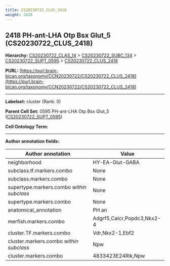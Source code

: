 ```yaml
---
title: CS20230722_CLUS_2418
weight: 2418
---
```

## 2418 PH-ant-LHA Otp Bsx Glut_5 (CS20230722_CLUS_2418)
<b>Hierarchy: </b>
[CS20230722_CLAS_14](../CS20230722_CLAS_14) >
[CS20230722_SUBC_134](../CS20230722_SUBC_134) >
[CS20230722_SUPT_0595](../CS20230722_SUPT_0595) >
[CS20230722_CLUS_2418](../CS20230722_CLUS_2418)

**PURL:** [https://purl.brain-bican.org/taxonomy/CCN20230722/CS20230722_CLUS_2418](https://purl.brain-bican.org/taxonomy/CCN20230722/CS20230722_CLUS_2418)

---


**Labelset:** cluster (Rank: 0)

**Parent Cell Set:** 0595 PH-ant-LHA Otp Bsx Glut_5 ([CS20230722_SUPT_0595](../CS20230722_SUPT_0595))



**Cell Ontology Term:** 

[MARKER GENES.]: #


---

[TRANSFERRED ANNOTATIONS.]: #


[AUTHOR ANNOTATION FIELDS.]: #


**Author annotation fields:**

| Author annotation | Value |
|-------------------|-------|
|neighborhood|HY-EA-Glut-GABA|
|subclass.tf.markers.combo|None|
|subclass.markers.combo|None|
|supertype.markers.combo _within subclass_|None|
|supertype.markers.combo|None|
|anatomical_annotation|PH an|
|merfish.markers.combo|Adgrf5,Calcr,Popdc3,Nkx2-4|
|cluster.TF.markers.combo|Vdr,Nkx2-1,Ebf2|
|cluster.markers.combo _within subclass_|Npw|
|cluster.markers.combo|4833423E24Rik,Npw|
